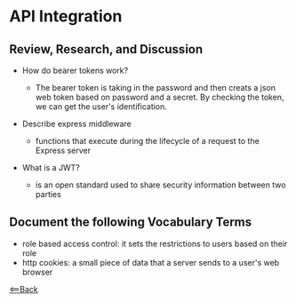 # API Integration

## Review, Research, and Discussion

- How do bearer tokens work?

  - The bearer token is taking in the password and then creats a json web token based on password and a secret. By checking the token, we can get the user's identification.

- Describe express middleware

  - functions that execute during the lifecycle of a request to the Express server

- What is a JWT?

  - is an open standard used to share security information between two parties

## Document the following Vocabulary Terms

- role based access control: it sets the restrictions to users based on their role
- http cookies: a small piece of data that a server sends to a user's web browser

[<==Back](README.md)
